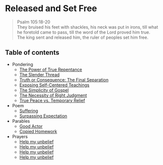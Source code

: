 # Released and Set Free

> Psalm 105:18-20<br>
They bruised his feet with shackles,
his neck was put in irons, till what he foretold came to pass,
till the word of the Lord proved him true. The king sent and released him,
the ruler of peoples set him free.

## Table of contents

- Pondering 
    - [The Power of True Repentance](#pondering/01-the-power-of-true-repentance.md)
    - [The Slender Thread](#pondering/02-the-slender-thread.md)
    - [Truth or Consequence: The Final Separation](#pondering/03-truth-or-consequence-the-final-separation.md)
    - [Exposing Self-Centered Teachings](#pondering/04-exposing-self-centered-teachings.md)
    - [The Simplicity of Gospel](#pondering/05-the-simplicity-of-gospel.md)
    - [The Necessity of Right Judgment](#pondering/06-the-necessity-of-right-judgment.md)
    - [True Peace vs. Temporary Relief](#pondering/07-true-peace-vs-temporary-relief.md)
- Poem
    - [Suffering](#poem/01-suffering)
    - [Surpassing Expectation](#poem/02-surpassing-expectation)
- Parables
    - [Good Actor](#parables/01-good-actor.md)
    - [Copied Homework](#parables/02-copied-homework.md)
- Prayers
    - [Help my unbelief](#prayers/01-help-my-unbelief.md)
    - [Help my unbelief](#prayers/02-because-you-ask-so-much.md)
    - [Help my unbelief](#prayers/03-to-what-extent-should-i-keep-asking.md)
    - [Help my unbelief](#prayers/04-pray-without-ceasing.md)